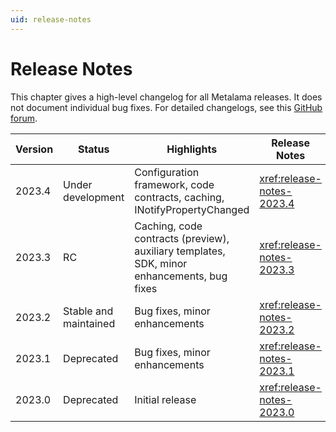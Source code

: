 ```yaml
---
uid: release-notes
---
```


# Release Notes

This chapter gives a high-level changelog for all Metalama releases. It does not document individual bug fixes. For detailed changelogs, see this [GitHub forum](https://github.com/orgs/postsharp/discussions/categories/changelog).


| Version     | Status                   |  Highlights                             |                           Release Notes    |
|-------------|--------------------------|-----------------------------------------|-------|
| 2023.4      | Under development        | Configuration framework, code contracts, caching, INotifyPropertyChanged | <xref:release-notes-2023.4>
| 2023.3      | RC                       | Caching, code contracts (preview), auxiliary templates, SDK, minor enhancements, bug fixes | <xref:release-notes-2023.3>
| 2023.2      | Stable and maintained    | Bug fixes, minor enhancements | <xref:release-notes-2023.2>
| 2023.1      | Deprecated               | Bug fixes, minor enhancements | <xref:release-notes-2023.1>
| 2023.0      | Deprecated               | Initial release | <xref:release-notes-2023.0>


